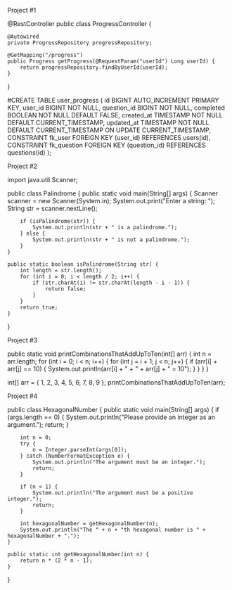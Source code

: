 Project #1

@RestController
public class ProgressController {

    @Autowired
    private ProgressRepository progressRepository;

    @GetMapping("/progress")
    public Progress getProgress(@RequestParam("userId") Long userId) {
        return progressRepository.findByUserId(userId);
    }
}



#CREATE TABLE user_progress (
    id BIGINT AUTO_INCREMENT PRIMARY KEY,
    user_id BIGINT NOT NULL,
    question_id BIGINT NOT NULL,
    completed BOOLEAN NOT NULL DEFAULT FALSE,
    created_at TIMESTAMP NOT NULL DEFAULT CURRENT_TIMESTAMP,
    updated_at TIMESTAMP NOT NULL DEFAULT CURRENT_TIMESTAMP ON UPDATE CURRENT_TIMESTAMP,
    CONSTRAINT fk_user FOREIGN KEY (user_id) REFERENCES users(id),
    CONSTRAINT fk_question FOREIGN KEY (question_id) REFERENCES questions(id)
);



Project #2

import java.util.Scanner;

public class Palindrome {
    public static void main(String[] args) { 
        Scanner scanner = new Scanner(System.in);
        System.out.print("Enter a string: ");
        String str = scanner.nextLine();

        if (isPalindrome(str)) {
            System.out.println(str + " is a palindrome.");
        } else {
            System.out.println(str + " is not a palindrome.");
        }
    }

    public static boolean isPalindrome(String str) {
        int length = str.length();
        for (int i = 0; i < length / 2; i++) {
            if (str.charAt(i) != str.charAt(length - i - 1)) {
                return false;
            }
        }
        return true;
    }
}


Project #3

public static void printCombinationsThatAddUpToTen(int[] arr) {
    int n = arr.length;
    for (int i = 0; i < n; i++) {
        for (int j = i + 1; j < n; j++) {
            if (arr[i] + arr[j] == 10) {
                System.out.println(arr[i] + " + " + arr[j] + " = 10");
            }
        }
    }
}

int[] arr = { 1, 2, 3, 4, 5, 6, 7, 8, 9 };
printCombinationsThatAddUpToTen(arr);


Project #4


public class HexagonalNumber {
    public static void main(String[] args) {
        if (args.length == 0) {
            System.out.println("Please provide an integer as an argument.");
            return;
        }
        
        int n = 0;
        try {
            n = Integer.parseInt(args[0]);
        } catch (NumberFormatException e) {
            System.out.println("The argument must be an integer.");
            return;
        }
        
        if (n < 1) {
            System.out.println("The argument must be a positive integer.");
            return;
        }
        
        int hexagonalNumber = getHexagonalNumber(n);
        System.out.println("The " + n + "th hexagonal number is " + hexagonalNumber + ".");
    }
    
    public static int getHexagonalNumber(int n) {
        return n * (2 * n - 1);
    }
}





